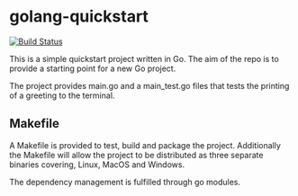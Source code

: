 # golang-quickstart
[![Build Status](https://travis-ci.org/trentrosenbaum/golang-quickstart.svg?branch=introduce-travis-ci)](https://travis-ci.org/trentrosenbaum/golang-quickstart)

This is a simple quickstart project written in Go.  The aim of the repo is to provide a starting point for a new Go project.

The project provides main.go and a main_test.go files that tests the printing of a greeting to the terminal.

## Makefile

A Makefile is provided to test, build and package the project.  Additionally the Makefile will allow the project to 
be distributed as three separate binaries covering, Linux, MacOS and Windows.

The dependency management is fulfilled through go modules.
